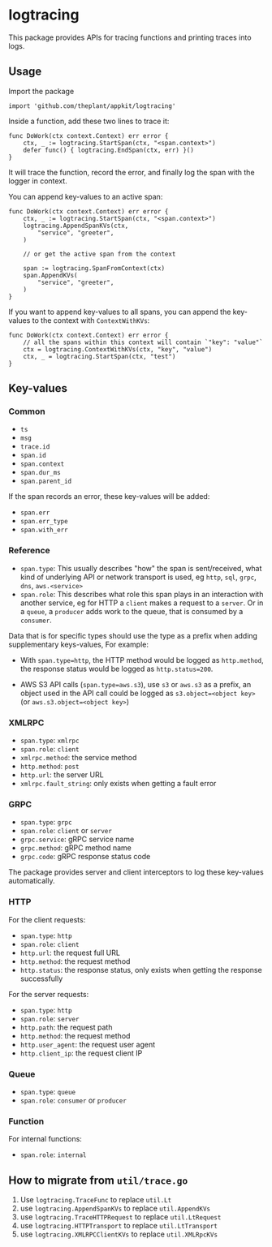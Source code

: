 # logtracing

This package provides APIs for tracing functions and printing traces into logs.

## Usage

Import the package

```
import 'github.com/theplant/appkit/logtracing'
```

Inside a function, add these two lines to trace it:

```
func DoWork(ctx context.Context) err error {
	ctx, _ := logtracing.StartSpan(ctx, "<span.context>")
	defer func() { logtracing.EndSpan(ctx, err) }()
}
```

It will trace the function, record the error, and finally log the span with the logger in context.

You can append key-values to an active span:

```
func DoWork(ctx context.Context) err error {
	ctx, _ := logtracing.StartSpan(ctx, "<span.context>")
	logtracing.AppendSpanKVs(ctx,
		"service", "greeter",
	)

	// or get the active span from the context

	span := logtracing.SpanFromContext(ctx)
	span.AppendKVs(
		"service", "greeter",
	)
}
```

If you want to append key-values to all spans, you can append the key-values to the context with `ContextWithKVs`:

```
func DoWork(ctx context.Context) err error {
	// all the spans within this context will contain `"key": "value"`
	ctx = logtracing.ContextWithKVs(ctx, "key", "value")
	ctx, _ = logtracing.StartSpan(ctx, "test")
}
```

## Key-values

### Common

- `ts`
- `msg`
- `trace.id`
- `span.id`
- `span.context`
- `span.dur_ms`
- `span.parent_id`

If the span records an error, these key-values will be added:

- `span.err`
- `span.err_type`
- `span.with_err`

### Reference

- `span.type`: This usually describes "how" the span is sent/received, what kind of underlying API or network transport is used, eg  `http`, `sql`, `grpc`, `dns`, `aws.<service>`
- `span.role`: This describes what role this span plays in an interaction with another service, eg for HTTP a `client` makes a request to a `server`. Or in a `queue`, a `producer` adds work to the queue, that is consumed by a `consumer`.

Data that is for specific types should use the type as a prefix when adding supplementary keys-values, For example:

- With `span.type=http`, the HTTP method would be logged as `http.method`, the response status would be logged as `http.status=200`.

- AWS S3 API calls (`span.type=aws.s3`), use `s3` or `aws.s3` as a prefix, an object used in the API call could be logged as `s3.object=<object key>` (or `aws.s3.object=<object key>`)

### XMLRPC

- `span.type`: `xmlrpc`
- `span.role`: `client`
- `xmlrpc.method`: the service method
- `http.method`: `post`
- `http.url`: the server URL
- `xmlrpc.fault_string`: only exists when getting a fault error

### GRPC

- `span.type`: `grpc`
- `span.role`: `client` or `server`
- `grpc.service`: gRPC service name
- `grpc.method`: gRPC method name
- `grpc.code`: gRPC response status code

The package provides server and client interceptors to log these key-values automatically.

### HTTP

For the client requests:

- `span.type`: `http`
- `span.role`: `client`
- `http.url`: the request full URL
- `http.method`: the request method
- `http.status`: the response status, only exists when getting the response successfully

For the server requests:

- `span.type`: `http`
- `span.role`: `server`
- `http.path`: the request path
- `http.method`: the request method
- `http.user_agent`: the request user agent
- `http.client_ip`: the request client IP

### Queue

- `span.type`: `queue`
- `span.role`: `consumer` or `producer`

### Function

For internal functions:
- `span.role`: `internal`

## How to migrate from `util/trace.go`

1. Use `logtracing.TraceFunc` to replace `util.Lt`
2. use `logtracing.AppendSpanKVs` to replace `util.AppendKVs`
3. use `logtracing.TraceHTTPRequest` to replace `util.LtRequest`
4. use `logtracing.HTTPTransport` to replace `util.LtTransport`
5. use `logtracing.XMLRPCClientKVs` to replace `util.XMLRpcKVs`
